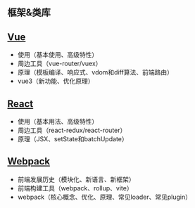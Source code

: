 ## 框架&类库

## [Vue](../前端框架/vue/Vue系列之1-概览.md)

- 使用（基本使用、高级特性）
- 周边工具（vue-router/vuex）
- 原理（模板编译、响应式、vdom和diff算法、前端路由）
- vue3（新功能、优化原理）

## [React](../前端框架/react/React系列之1-概览.md)

- 使用（基本用法、高级特性）
- 周边工具（react-redux/react-router）
- 原理（JSX、setState和batchUpdate）

## [Webpack](../前端框架/webpack/webpack分享.md)

- 前端发展历史（模块化、新语言、新框架）
- 前端构建工具（webpack、rollup、vite）
- webpack（核心概念、优化、原理、常见loader、常见plugin）

